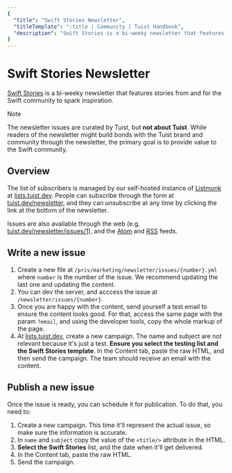 ```yaml
---
{
  "title": "Swift Stories Newsletter",
  "titleTemplate": ":title | Community | Tuist Handbook",
  "description": "Swift Stories is a bi-weeky newsletter that features stories from and for the Swift community to spark inspiration."
}
---
```

# Swift Stories Newsletter

[Swift Stories](https://community.tuist.dev/t/swift-stories-newsletter/275) is a bi-weeky newsletter that features stories from and for the Swift community to spark inspiration.

> [!NOTE]
> The newsletter issues are curated by Tuist, but **not about Tuist**. While readers of the newsletter might build bonds with the Tuist brand and community through the newsletter, the primary goal is to provide value to the Swift community.

## Overview

The list of subscribers is managed by our self-hosted instance of [Listmonk](https://listmonk.app) at [lists.tuist.dev](https://lists.tuist.dev). People can subscribe through the form at [tuist.dev/newsletter](https://tuist.dev/newsletter), and they can unsubscribe at any time by clicking the link at the bottom of the newsletter.

Issues are also available through the web (e.g. [tuist.dev/newsletter/issues/1](https://tuist.dev/newsletter/issues/1)), and the [Atom](https://tuist.dev/newsletter/atom.xml) and [RSS](https://tuist.dev/newsletter/rss.xml) feeds.

## Write a new issue

1. Create a new file at `/priv/marketing/newsletter/issues/{number}.yml` where `number` is the number of the issue. We recommend updating the last one and updating the content.
2. You can dev the server, and acccess the issue at `/newsletter/issues/{number}`.
3. Once you are happy with the content, send yourself a test email to ensure the content looks good. For that, access the same page with the param `?email`, and using the developer tools, copy the whole markup of the page.
4. At [lists.tuist.dev](https://lists.tuist.dev), create a new campaign. The name and subject are not relevant because it's just a test. **Ensure you select the testing list and the Swift Stories template**. In the Content tab, paste the raw HTML, and then send the campaign. The team should receive an email with the content.

## Publish a new issue

Once the issue is ready, you can schedule it for publication. To do that, you need to:

1. Create a new campaign. This time it'll represent the actual issue, so make sure the information is accurate.
2. In `name` and `subject` copy the value of the `<title/>` attribute in the HTML.
3. **Select the Swift Stories** list, and the date when it'll get delivered.
4. In the Content tab, paste the raw HTML.
5. Send the campaign.
